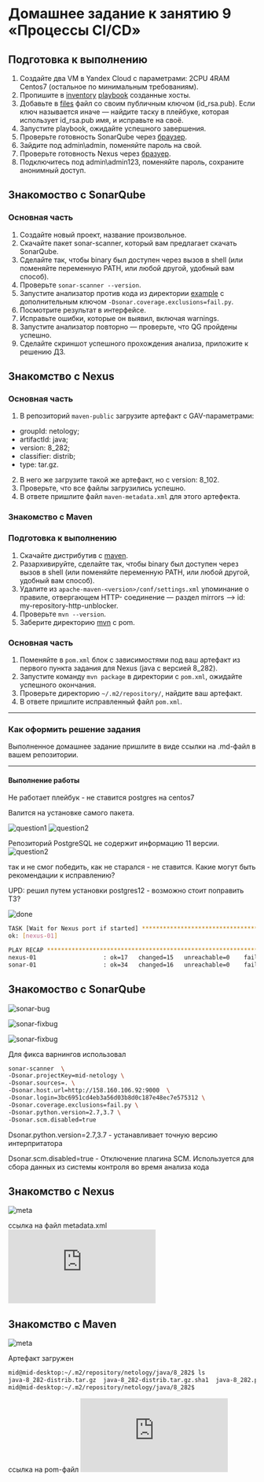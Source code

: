 # Домашнее задание к занятию 9 «Процессы CI/CD»

## Подготовка к выполнению

1. Создайте два VM в Yandex Cloud с параметрами: 2CPU 4RAM Centos7 (остальное по минимальным требованиям).
2. Пропишите в [inventory](./infrastructure/inventory/cicd/hosts.yml) [playbook](./infrastructure/site.yml) созданные хосты.
3. Добавьте в [files](./infrastructure/files/) файл со своим публичным ключом (id_rsa.pub). Если ключ называется иначе — найдите таску в плейбуке, которая использует id_rsa.pub имя, и исправьте на своё.
4. Запустите playbook, ожидайте успешного завершения.
5. Проверьте готовность SonarQube через [браузер](http://localhost:9000).
6. Зайдите под admin\admin, поменяйте пароль на свой.
7.  Проверьте готовность Nexus через [бразуер](http://localhost:8081).
8. Подключитесь под admin\admin123, поменяйте пароль, сохраните анонимный доступ.

## Знакомоство с SonarQube

### Основная часть

1. Создайте новый проект, название произвольное.
2. Скачайте пакет sonar-scanner, который вам предлагает скачать SonarQube.
3. Сделайте так, чтобы binary был доступен через вызов в shell (или поменяйте переменную PATH, или любой другой, удобный вам способ).
4. Проверьте `sonar-scanner --version`.
5. Запустите анализатор против кода из директории [example](./example) с дополнительным ключом `-Dsonar.coverage.exclusions=fail.py`.
6. Посмотрите результат в интерфейсе.
7. Исправьте ошибки, которые он выявил, включая warnings.
8. Запустите анализатор повторно — проверьте, что QG пройдены успешно.
9. Сделайте скриншот успешного прохождения анализа, приложите к решению ДЗ.

## Знакомство с Nexus

### Основная часть

1. В репозиторий `maven-public` загрузите артефакт с GAV-параметрами:

 *    groupId: netology;
 *    artifactId: java;
 *    version: 8_282;
 *    classifier: distrib;
 *    type: tar.gz.

2. В него же загрузите такой же артефакт, но с version: 8_102.
3. Проверьте, что все файлы загрузились успешно.
4. В ответе пришлите файл `maven-metadata.xml` для этого артефекта.

### Знакомство с Maven

### Подготовка к выполнению

1. Скачайте дистрибутив с [maven](https://maven.apache.org/download.cgi).
2. Разархивируйте, сделайте так, чтобы binary был доступен через вызов в shell (или поменяйте переменную PATH, или любой другой, удобный вам способ).
3. Удалите из `apache-maven-<version>/conf/settings.xml` упоминание о правиле, отвергающем HTTP- соединение — раздел mirrors —> id: my-repository-http-unblocker.
4. Проверьте `mvn --version`.
5. Заберите директорию [mvn](./mvn) с pom.

### Основная часть

1. Поменяйте в `pom.xml` блок с зависимостями под ваш артефакт из первого пункта задания для Nexus (java с версией 8_282).
2. Запустите команду `mvn package` в директории с `pom.xml`, ожидайте успешного окончания.
3. Проверьте директорию `~/.m2/repository/`, найдите ваш артефакт.
4. В ответе пришлите исправленный файл `pom.xml`.

---

### Как оформить решение задания

Выполненное домашнее задание пришлите в виде ссылки на .md-файл в вашем репозитории.

---



#### Выполнение работы

Не работает плейбук - не ставится postgres на centos7

Валится на установке самого пакета.

![question1](https://github.com/ivanmalyshev/mnt-homeworks/blob/MNT-video/09-ci-03-cicd/question1.png)
![question2](https://github.com/ivanmalyshev/mnt-homeworks/blob/MNT-video/09-ci-03-cicd/question2.png)


Репозиторий PostgreSQL не содержит информацию 11 версии.
![question2](https://github.com/ivanmalyshev/mnt-homeworks/blob/MNT-video/09-ci-03-cicd/question3.png)

так и не смог победить, как не старался - не ставится. Какие могут быть рекомендации к исправлению?


UPD:
решил путем установки postgres12 - возможно стоит поправить ТЗ?

![done](https://github.com/ivanmalyshev/mnt-homeworks/blob/postgres12/09-ci-03-cicd/done.png)

```bash
TASK [Wait for Nexus port if started] ********************************************************************************************************************************************************
ok: [nexus-01]

PLAY RECAP ***********************************************************************************************************************************************************************************
nexus-01                   : ok=17   changed=15   unreachable=0    failed=0    skipped=2    rescued=0    ignored=0
sonar-01                   : ok=34   changed=16   unreachable=0    failed=0    skipped=1    rescued=0    ignored=0
```


## Знакомоство с SonarQube

![sonar-bug](https://github.com/ivanmalyshev/mnt-homeworks/blob/postgres12/09-ci-03-cicd/sonar/sonar-bug.png)

![sonar-fixbug](https://github.com/ivanmalyshev/mnt-homeworks/blob/postgres12/09-ci-03-cicd/sonar/sonar-fixbug.png)

![sonar-fixbug](https://github.com/ivanmalyshev/mnt-homeworks/blob/postgres12/09-ci-03-cicd/sonar/warnings.png)

Для фикса варнингов использовал
```bash
sonar-scanner  \
-Dsonar.projectKey=mid-netology \
-Dsonar.sources=. \
-Dsonar.host.url=http://158.160.106.92:9000  \
-Dsonar.login=3bc6951cd4eb3a56d03b8d0c187e48ec7e575312 \
-Dsonar.coverage.exclusions=fail.py \
-Dsonar.python.version=2.7,3.7 \
-Dsonar.scm.disabled=true
```
Dsonar.python.version=2.7,3.7 - устанавливает точную версию интерпритатора

Dsonar.scm.disabled=true - Отключение плагина SCM. Используется для сбора данных из системы контроля во время анализа кода


## Знакомство с Nexus

![meta](https://github.com/ivanmalyshev/mnt-homeworks/blob/postgres12/09-ci-03-cicd/mvn/nexus.png)

ссылка на файл metadata.xml
![meta](https://github.com/ivanmalyshev/mnt-homeworks/blob/postgres12/09-ci-03-cicd/mvn/maven-metadata.xml)



## Знакомство с Maven

![meta](https://github.com/ivanmalyshev/mnt-homeworks/blob/postgres12/09-ci-03-cicd/mvn/mvn-build.png)


Артефакт загружен
```bash
mid@mid-desktop:~/.m2/repository/netology/java/8_282$ ls
java-8_282-distrib.tar.gz  java-8_282-distrib.tar.gz.sha1  java-8_282.pom.lastUpdated  _remote.repositories
mid@mid-desktop:~/.m2/repository/netology/java/8_282$
```

ссылка на pom-файл
![meta](https://github.com/ivanmalyshev/mnt-homeworks/blob/postgres12/09-ci-03-cicd/mvn/pom.xml)